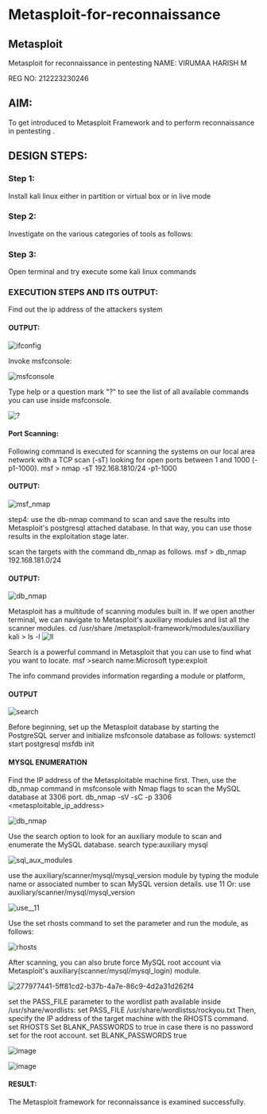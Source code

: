 # Metasploit-for-reconnaissance
## Metasploit
Metasploit for reconnaissance in pentesting
NAME: VIRUMAA HARISH M

REG NO: 212223230246

## AIM:

To get introduced to Metasploit Framework and to  perform reconnaissance  in pentesting .

## DESIGN STEPS:

### Step 1:

Install kali linux either in partition or virtual box or in live mode

### Step 2:

Investigate on the various categories of tools as follows:

### Step 3:

Open terminal and try execute some kali linux commands

### EXECUTION STEPS AND ITS OUTPUT:
Find out the ip address of the attackers system
#### OUTPUT:
![ifconfig](https://github.com/Sanjay-2610/Metasploit-for-reconnaissance/assets/91368803/98abda89-3e1d-4095-8737-3dafe2bbcb4e)


Invoke msfconsole:

![msfconsole](https://github.com/Sanjay-2610/Metasploit-for-reconnaissance/assets/91368803/2bfa2cc3-be5d-42de-92b9-4be09dc1f5ba)


Type help or a question mark "?" to see the list of all available commands you can use inside msfconsole.

![?](https://github.com/Sanjay-2610/Metasploit-for-reconnaissance/assets/91368803/eef7365f-c25c-4782-acf8-545e5a5950a8)



#### Port Scanning:
Following command is executed for scanning the systems on our local area network with a TCP scan (-sT) looking for open ports between 1 and 1000 (-p1-1000).
msf >  nmap -sT 192.168.1810/24 -p1-1000
#### OUTPUT:
![msf_nmap](https://github.com/Sanjay-2610/Metasploit-for-reconnaissance/assets/91368803/79c1ab87-a4d4-45af-9608-100f63982956)

step4:
use the db-nmap command to scan and save the results into Metasploit's postgresql attached database. In that way, you can use those results in the exploitation stage later.

scan the targets with the command db_nmap as follows.
msf > db_nmap 192.168.181.0/24
#### OUTPUT:

![db_nmap](https://github.com/Sanjay-2610/Metasploit-for-reconnaissance/assets/91368803/b9f09946-463a-40aa-94cd-16fa3a7e1517)


Metasploit has a multitude of scanning modules built in. If we open another terminal, we can navigate to Metasploit's auxiliary modules and list all the scanner modules.
cd /usr/share /metasploit-framework/modules/auxiliary
kali > ls -l
![ll](https://github.com/Sanjay-2610/Metasploit-for-reconnaissance/assets/91368803/dd385bed-ff75-4072-8c18-55d230a6424c)

Search is a powerful command in Metasploit that you can use to find what you want to locate. 
msf >search name:Microsoft type:exploit

The info command provides information regarding a module or platform,
#### OUTPUT
![search](https://github.com/Sanjay-2610/Metasploit-for-reconnaissance/assets/91368803/946a3b99-61b8-414f-a4db-4d0362423923)


Before beginning, set up the Metasploit database by starting the PostgreSQL server and initialize msfconsole database as follows:
systemctl start postgresql
msfdb init
#### MYSQL ENUMERATION
Find the IP address of the Metasploitable machine first. Then, use the db_nmap command in msfconsole with Nmap flags to scan the MySQL database at 3306 port.
db_nmap -sV -sC -p 3306 <metasploitable_ip_address>

![db_nmap](https://github.com/Sanjay-2610/Metasploit-for-reconnaissance/assets/91368803/cb7541cf-31b6-4856-a2b8-74b4769294a4)


Use the search option to look for an auxiliary module to scan and enumerate the MySQL database.
search type:auxiliary mysql

![sql_aux_modules](https://github.com/Sanjay-2610/Metasploit-for-reconnaissance/assets/91368803/960e7d6c-df21-4980-8069-3c2fdaa6bf3f)


use the auxiliary/scanner/mysql/mysql_version module by typing the module name or associated number to scan MySQL version details.
use 11 Or: use auxiliary/scanner/mysql/mysql_version

![use__11](https://github.com/Sanjay-2610/Metasploit-for-reconnaissance/assets/91368803/829a6819-0fc8-4669-87cb-1b3b5b69a9c3)


Use the set rhosts command to set the parameter and run the module, as follows:

![rhosts](https://github.com/Sanjay-2610/Metasploit-for-reconnaissance/assets/91368803/b885a056-2cf4-46cf-8167-e5ed8f01010e)



After scanning, you can also brute force MySQL root account via Metasploit's auxiliary(scanner/mysql/mysql_login) module.

![277977441-5ff81cd2-b37b-4a7e-86c9-4d2a31d262f4](https://github.com/Sanjay-2610/Metasploit-for-reconnaissance/assets/91368803/bc4a5780-8551-40e1-9c2c-1f512f96148e)


set the PASS_FILE parameter to the wordlist path available inside /usr/share/wordlists:
set PASS_FILE /usr/share/wordlistss/rockyou.txt
Then, specify the IP address of the target machine with the RHOSTS command.
set RHOSTS <metasploitable-ip-address>
Set BLANK_PASSWORDS to true in case there is no password set for the root account.
set BLANK_PASSWORDS true

![image](https://github.com/Sanjay-2610/Metasploit-for-reconnaissance/assets/91368803/de1f232b-857c-4873-ad01-85b278ddc05f)

![image](https://github.com/Sanjay-2610/Metasploit-for-reconnaissance/assets/91368803/e4c70a39-2f8f-4d7c-99fe-745115003ac8)

#### RESULT:
The Metasploit framework for reconnaissance is  examined successfully.
